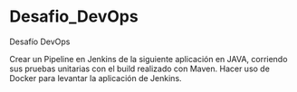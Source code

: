 # Desafio_DevOps
Desafío DevOps


Crear un Pipeline en Jenkins de la siguiente aplicación en JAVA, corriendo sus pruebas unitarias con el build realizado con Maven. Hacer uso de Docker para levantar la aplicación de Jenkins.
